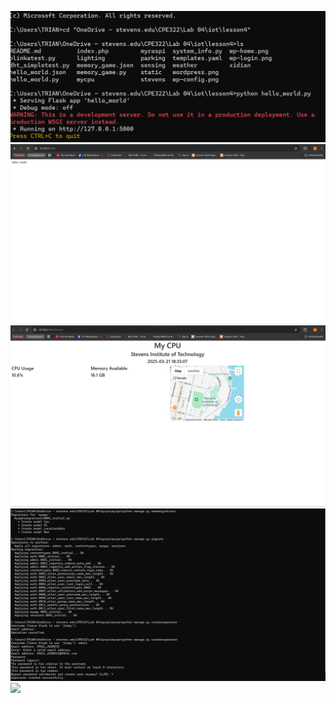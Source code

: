 ![](FlaskCmd.png)
![](flaskSite.png)
![](myCPUsite.png)
![](myCpumigrations.png)
![]("mycpuadminetc.png")
